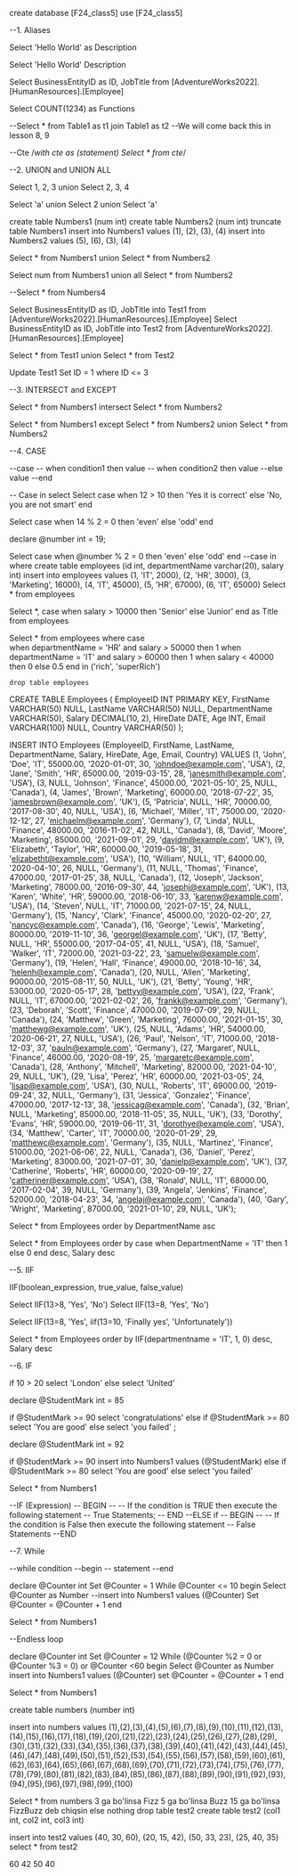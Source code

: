 create database [F24_class5]
use [F24_class5]

--1. Aliases

Select 'Hello World' as Description

Select 'Hello World' Description

Select BusinessEntityID as ID, JobTitle from [AdventureWorks2022].[HumanResources].[Employee]

Select COUNT(1234) as Functions

--Select * from Table1 as t1 join Table1 as t2  --We will come back this in lesson 8, 9

--Cte
/*with cte as (statement) Select * from cte*/

--2. UNION and UNION ALL

Select 1, 2, 3
union
Select 2, 3, 4

Select 'a'
union
Select 2
union
Select 'a'

create table Numbers1 (num int)
create table Numbers2 (num int)
truncate table Numbers1
insert into Numbers1 values (1), (2), (3), (4)
insert into Numbers2 values (5), (6), (3), (4)

Select * from Numbers1
union
Select * from Numbers2

Select num from Numbers1
union all
Select * from Numbers2

--Select * from Numbers4

Select BusinessEntityID as ID, JobTitle into Test1 from [AdventureWorks2022].[HumanResources].[Employee]
Select BusinessEntityID as ID, JobTitle into Test2 from [AdventureWorks2022].[HumanResources].[Employee]

Select * from Test1
union
Select * from Test2

Update Test1
Set ID = 1 where ID <= 3

--3. INTERSECT and EXCEPT

Select * from Numbers1
intersect
Select * from Numbers2

Select * from Numbers1
except
Select * from Numbers2
union
Select * from Numbers2

--4. CASE

--case 
--	when condition1 then value
--	when condition2 then value
--else value
--end

-- Case in select
Select case when 12 > 10 then 'Yes it is correct' else 'No, you are not smart' end

Select case when 14 % 2 = 0 then 'even' else 'odd' end

declare @number int = 19;

Select case when @number % 2 = 0 then 'even' else 'odd' end
--case in where
create table employees (id int, departmentName varchar(20), salary int)
       insert into employees values (1, 'IT', 2000), (2, 'HR', 3000), (3, 'Marketing', 16000),             (4, 'IT', 45000), (5, 'HR', 67000), (6, 'IT', 65000)
Select * from employees

Select *, case when salary > 10000 then 'Senior' else 'Junior' end as Title from employees

Select 
	*
from employees
where case	
		when departmentName = 'HR' and salary > 50000 then 1
		when departmentName = 'IT' and salary > 60000 then 1
		when salary < 40000 then 0
		else 0.5
	end in ('rich', 'superRich')

	drop table employees
CREATE TABLE Employees ( EmployeeID INT PRIMARY KEY, FirstName VARCHAR(50) NULL, LastName VARCHAR(50) NULL, DepartmentName VARCHAR(50), Salary DECIMAL(10, 2), HireDate DATE, Age INT, Email VARCHAR(100) NULL, Country VARCHAR(50) );

INSERT INTO Employees (EmployeeID, FirstName, LastName, DepartmentName, Salary, HireDate, Age, Email, Country) VALUES (1, 'John', 'Doe', 'IT', 55000.00, '2020-01-01', 30, 'johndoe@example.com', 'USA'), (2, 'Jane', 'Smith', 'HR', 65000.00, '2019-03-15', 28, 'janesmith@example.com', 'USA'), (3, NULL, 'Johnson', 'Finance', 45000.00, '2021-05-10', 25, NULL, 'Canada'), (4, 'James', 'Brown', 'Marketing', 60000.00, '2018-07-22', 35, 'jamesbrown@example.com', 'UK'), (5, 'Patricia', NULL, 'HR', 70000.00, '2017-08-30', 40, NULL, 'USA'), (6, 'Michael', 'Miller', 'IT', 75000.00, '2020-12-12', 27, 'michaelm@example.com', 'Germany'), (7, 'Linda', NULL, 'Finance', 48000.00, '2016-11-02', 42, NULL, 'Canada'), (8, 'David', 'Moore', 'Marketing', 85000.00, '2021-09-01', 29, 'davidm@example.com', 'UK'), (9, 'Elizabeth', 'Taylor', 'HR', 60000.00, '2019-05-18', 31, 'elizabetht@example.com', 'USA'), (10, 'William', NULL, 'IT', 64000.00, '2020-04-10', 26, NULL, 'Germany'), (11, NULL, 'Thomas', 'Finance', 47000.00, '2017-01-25', 38, NULL, 'Canada'), (12, 'Joseph', 'Jackson', 'Marketing', 78000.00, '2016-09-30', 44, 'josephj@example.com', 'UK'), (13, 'Karen', 'White', 'HR', 59000.00, '2018-06-10', 33, 'karenw@example.com', 'USA'), (14, 'Steven', NULL, 'IT', 71000.00, '2021-07-15', 24, NULL, 'Germany'), (15, 'Nancy', 'Clark', 'Finance', 45000.00, '2020-02-20', 27, 'nancyc@example.com', 'Canada'), (16, 'George', 'Lewis', 'Marketing', 80000.00, '2019-11-10', 36, 'georgel@example.com', 'UK'), (17, 'Betty', NULL, 'HR', 55000.00, '2017-04-05', 41, NULL, 'USA'), (18, 'Samuel', 'Walker', 'IT', 72000.00, '2021-03-22', 23, 'samuelw@example.com', 'Germany'), (19, 'Helen', 'Hall', 'Finance', 49000.00, '2018-10-16', 34, 'helenh@example.com', 'Canada'), (20, NULL, 'Allen', 'Marketing', 90000.00, '2015-08-11', 50, NULL, 'UK'), (21, 'Betty', 'Young', 'HR', 53000.00, '2020-05-17', 28, 'bettyy@example.com', 'USA'), (22, 'Frank', NULL, 'IT', 67000.00, '2021-02-02', 26, 'frankk@example.com', 'Germany'), (23, 'Deborah', 'Scott', 'Finance', 47000.00, '2019-07-09', 29, NULL, 'Canada'), (24, 'Matthew', 'Green', 'Marketing', 76000.00, '2021-01-15', 30, 'matthewg@example.com', 'UK'), (25, NULL, 'Adams', 'HR', 54000.00, '2020-06-21', 27, NULL, 'USA'), (26, 'Paul', 'Nelson', 'IT', 71000.00, '2018-12-03', 37, 'pauln@example.com', 'Germany'), (27, 'Margaret', NULL, 'Finance', 46000.00, '2020-08-19', 25, 'margaretc@example.com', 'Canada'), (28, 'Anthony', 'Mitchell', 'Marketing', 82000.00, '2021-04-10', 29, NULL, 'UK'), (29, 'Lisa', 'Perez', 'HR', 60000.00, '2021-03-05', 24, 'lisap@example.com', 'USA'), (30, NULL, 'Roberts', 'IT', 69000.00, '2019-09-24', 32, NULL, 'Germany'), (31, 'Jessica', 'Gonzalez', 'Finance', 47000.00, '2017-12-13', 38, 'jessicag@example.com', 'Canada'), (32, 'Brian', NULL, 'Marketing', 85000.00, '2018-11-05', 35, NULL, 'UK'), (33, 'Dorothy', 'Evans', 'HR', 59000.00, '2019-06-11', 31, 'dorothye@example.com', 'USA'), (34, 'Matthew', 'Carter', 'IT', 70000.00, '2020-01-29', 29, 'matthewc@example.com', 'Germany'), (35, NULL, 'Martinez', 'Finance', 51000.00, '2021-06-06', 22, NULL, 'Canada'), (36, 'Daniel', 'Perez', 'Marketing', 83000.00, '2021-07-01', 30, 'danielp@example.com', 'UK'), (37, 'Catherine', 'Roberts', 'HR', 60000.00, '2020-09-19', 27, 'catheriner@example.com', 'USA'), (38, 'Ronald', NULL, 'IT', 68000.00, '2017-02-04', 39, NULL, 'Germany'), (39, 'Angela', 'Jenkins', 'Finance', 52000.00, '2018-04-23', 34, 'angelaj@example.com', 'Canada'), (40, 'Gary', 'Wright', 'Marketing', 87000.00, '2021-01-10', 29, NULL, 'UK');

Select * from Employees
order by DepartmentName asc

Select *
from Employees
order by case 
		when DepartmentName = 'IT' then 1
		else 0
	end desc, Salary desc

--5. IIF

IIF(boolean_expression, true_value, false_value)

Select IIF(13>8, 'Yes', 'No')
Select IIF(13=8, 'Yes', 'No')

Select IIF(13=8, 'Yes', iif(13=10, 'Finally yes', 'Unfortunately'))

Select *
from Employees
order by IIF(departmentname = 'IT', 1, 0) desc, Salary desc

--6. IF

if 10 > 20 select 'London'
else select 'United'

declare @StudentMark int = 85

if @StudentMark >= 90 select 'congratulations'
else if @StudentMark >= 80 select 'You are good'
else select 'you failed' ;

declare @StudentMark int = 92

if @StudentMark >= 90 insert into Numbers1 values (@StudentMark)
else if @StudentMark >= 80 select 'You are good'
else select 'you failed'

Select * from Numbers1

--IF (Expression)
--                    BEGIN
--                    -- If the condition is TRUE then execute the following statement
--                    True Statements;
--                    END
--ELSE if
--                   BEGIN
--                   -- If the condition is False then execute the following statement
--                   False Statements
--END

--7. While

--while condition
--begin
--   statement
--end

declare @Counter int 
Set @Counter = 1
While @Counter <= 10
begin
	 Select @Counter as Number
	 --insert into Numbers1 values (@Counter)
	 Set @Counter = @Counter + 1
end

Select * from Numbers1

--Endless loop

declare @Counter int 
Set @Counter = 12
While (@Counter %2 = 0 or @Counter %3 = 0) or @Counter <60
begin
	 Select @Counter as Number
	 insert into Numbers1 values (@Counter)
	 set @Counter = @Counter + 1
end

Select * from Numbers1

create table numbers (number int)

insert into numbers values
(1),(2),(3),(4),(5),(6),(7),(8),(9),(10),(11),(12),(13),(14),(15),(16),(17),(18),(19),(20),(21),(22),(23),(24),(25),(26),(27),(28),(29),(30),(31),(32),(33),(34),(35),(36),(37),(38),(39),(40),(41),(42),(43),(44),(45),(46),(47),(48),(49),(50),(51),(52),(53),(54),(55),(56),(57),(58),(59),(60),(61),(62),(63),(64),(65),(66),(67),(68),(69),(70),(71),(72),(73),(74),(75),(76),(77),(78),(79),(80),(81),(82),(83),(84),(85),(86),(87),(88),(89),(90),(91),(92),(93),(94),(95),(96),(97),(98),(99),(100)

Select * from numbers
3 ga bo'linsa Fizz
5 ga bo'linsa Buzz
15 ga bo'linsa FizzBuzz deb chiqsin
else nothing
drop table test2
create table test2 (col1 int, col2 int, col3 int)

insert into test2 values (40, 30, 60), (20, 15, 42), (50, 33, 23), (25, 40, 35)
select * from test2

60
42
50
40

